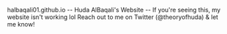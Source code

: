 halbaqali01.github.io 
-- Huda AlBaqali's Website 
-- If you're seeing this, my website isn't working lol
Reach out to me on Twitter (@theoryofhuda) & let me know!
